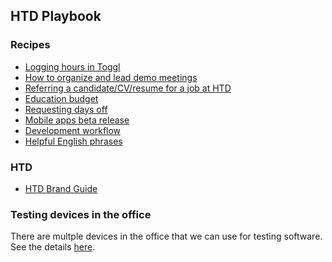 ## HTD Playbook

### Recipes

<!--- - [Definition of Quality](/definition-of-quality.md) --->

- [Logging hours in Toggl](/logging-hours-in-toggl.md)
- [How to organize and lead demo meetings](/demo-meetings.md)
- [Referring a candidate/CV/resume for a job at HTD](/referrals.md)
- [Education budget](/education-budget.md)
- [Requesting days off](/days-off.md)
- [Mobile apps beta release](/mobile-app-beta-release.md)
- [Development workflow](/workflow-guideline.md)
- [Helpful English phrases](/helpful-english-phrases.md)

### HTD

- [HTD Brand Guide](./sources/htd_brandguide.pdf)

### Testing devices in the office

There are multple devices in the office that we can use for testing software. See the details [here](testing-devices.md).
